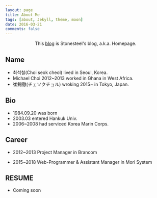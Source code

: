 ```yaml
---
layout: page
title: About Me
tags: [about, Jekyll, theme, moon]
date: 2016-03-21
comments: false
---
```


<center>This <a href="https://stonesteel1023.github.io">blog</a> is Stonesteel's blog, a.k.a. Homepage.</center>

## Name
* 최석철(Choi seok cheol) lived in Seoul, Korea.
* Michael Choi 2012~2013 worked in Ghana in West Africa.
* 崔錫徹(チェソクチョル) wroking 2015~ in Tokyo, Japan.


## Bio
* 1984.09.20 was born
* 2003.03 entered Hankuk Univ.
* 2006~2008 had serviced Korea Marin Corps.  

## Career
* 2012~2013 Project Manager in Brancom

* 2015~2018 Web-Programmer & Assistant Manager in Mori System 

  

## RESUME
* Coming soon
